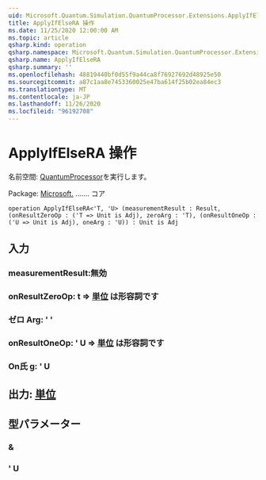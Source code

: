 ```yaml
---
uid: Microsoft.Quantum.Simulation.QuantumProcessor.Extensions.ApplyIfElseRA
title: ApplyIfElseRA 操作
ms.date: 11/25/2020 12:00:00 AM
ms.topic: article
qsharp.kind: operation
qsharp.namespace: Microsoft.Quantum.Simulation.QuantumProcessor.Extensions
qsharp.name: ApplyIfElseRA
qsharp.summary: ''
ms.openlocfilehash: 48819440bf0d55f9a44ca8f76927692d48925e50
ms.sourcegitcommit: a87c1aa8e7453360025e47ba614f25b02ea84ec3
ms.translationtype: MT
ms.contentlocale: ja-JP
ms.lasthandoff: 11/26/2020
ms.locfileid: "96192708"
---
```

# <a name="applyifelsera-operation"></a>ApplyIfElseRA 操作

名前空間: [QuantumProcessor](xref:Microsoft.Quantum.Simulation.QuantumProcessor.Extensions)を実行します。

Package: [Microsoft.](https://nuget.org/packages/Microsoft.Quantum.QSharp.Core) ....... コア




```qsharp
operation ApplyIfElseRA<'T, 'U> (measurementResult : Result, (onResultZeroOp : ('T => Unit is Adj), zeroArg : 'T), (onResultOneOp : ('U => Unit is Adj), oneArg : 'U)) : Unit is Adj
```


## <a name="input"></a>入力

### <a name="measurementresult--__invalidresult__"></a>measurementResult:__無効 <Result>__




### <a name="onresultzeroop--t--unit--is-adj"></a>onResultZeroOp: t => [単位](xref:microsoft.quantum.lang-ref.unit)  は形容詞です




### <a name="zeroarg--t"></a>ゼロ Arg: ' '




### <a name="onresultoneop--u--unit--is-adj"></a>onResultOneOp: ' U => [単位](xref:microsoft.quantum.lang-ref.unit)  は形容詞です




### <a name="onearg--u"></a>On氏 g: ' U





## <a name="output--unit"></a>出力: [単位](xref:microsoft.quantum.lang-ref.unit)



## <a name="type-parameters"></a>型パラメーター

### <a name="t"></a>&


### <a name="u"></a>' U

